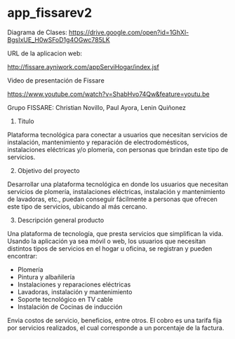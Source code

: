 # app_fissarev2

Diagrama de Clases:
https://drive.google.com/open?id=1GhXl-BgsIxUE_H0wSFoD1g4OGwc785LK


URL de la aplicacion web:

http://fissare.ayniwork.com/appServiHogar/index.jsf

Video de presentación de Fissare

https://www.youtube.com/watch?v=ShabHvo74Qw&feature=youtu.be


Grupo FISSARE: Christian Novillo, Paul Ayora, Lenin Quiñonez



1. Titulo

Plataforma tecnológica para conectar a usuarios que necesitan servicios de instalación,
mantenimiento y reparación de electrodomésticos, instalaciones eléctricas y/o plomería, con
personas que brindan este tipo de servicios.

2. Objetivo del proyecto

Desarrollar una plataforma tecnológica en donde los usuarios que necesitan servicios de
plomería, instalaciones eléctricas, instalación y mantenimiento de lavadoras, etc., puedan
conseguir fácilmente a personas que ofrecen este tipo de servicios, ubicando al más cercano.

3. Descripción general producto

Una plataforma de tecnología, que presta servicios que simplifican la vida. Usando la aplicación
ya sea móvil o web, los usuarios que necesitan distintos tipos de servicios en el hogar u oficina,
se registran y pueden encontrar:

- Plomería
- Pintura y albañilería
- Instalaciones y reparaciones eléctricas
- Lavadoras, instalación y mantenimiento
- Soporte tecnológico en TV cable
- Instalación de Cocinas de inducción

Envia costos de servicio, beneficios, entre otros.
El cobro es una tarifa fija por servicios realizados, el cual corresponde a un porcentaje de la
factura.

